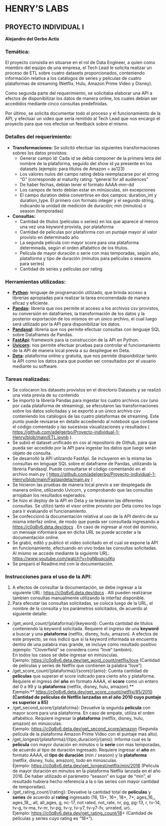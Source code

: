 # **HENRY’S LABS**

## **PROYECTO INDIVIDUAL I**

**Alejandro del Gerbo Actis**

### **Temática:**

El proyecto consistía en situarse en el rol de Data Engineer, a quien como miembro del equipo de una empresa, el Tech Lead le solicita realizar un proceso de ETL sobre cuatro datasets proporcionados, conteniendo información relativa a los catálogos de series y películas de cuatro plataformas de streaming (Netflix, Hulu, Amazon Prime Video y Disney).

Como segunda parte del requerimiento, se solicitaba elaborar una API a efectos de disponibilizar los datos de manera online, los cuales debían ser accedidos mediante cinco consultas predefinidas.

Por último, se solicita documentar todo el proceso y el funcionamiento de la API, y efectuar un video que sería remitido al Tech Lead que nos encargó el proyecto para que nos efectúe un feedback sobre el mismo.

### **Detalles del requerimiento:**

-   **Transformaciones:** Se solicitó efectuar las siguientes transformaciones sobres los datos provistos:
    -   Generar campo id: Cada id se debía componer de la primera letra del nombre de la plataforma, seguido del show id ya presente en los datasets (ejemplo: para títulos de Amazon = as123)
    -   Los valores nulos del campo rating debía reemplazarse por el string “G” (corresponde al maturity rating: “general for all audiences”
    -   De haber fechas, debían tener el formato AAAA-mm-dd
    -   Los campos de texto debían estar en minúsculas, sin excepciones
    -   El campo duration debía convertirse en dos campos: duration_int y duration_type. El primero con formato integer y el segundo string, indicando la unidad de medición de duración; min (minutos) o season (temporadas)
-   **Consultas:**
    -   Cantidad de tìtulos (películas o series) en los que aparece al menos una vez una keyword provista, por plataforma
    -   Cantidad de películas por plataforma con un puntaje mayor al valor provisto en determinado año
    -   La segunda película con mayor score para una plataforma determinada, según el orden alfabético de los títulos.
    -   Película de mayor duración o serie con más temporadas, según año, plataforma y tipo de duración (minutos para películas o seasons para series)
    -   Cantidad de series y películas por rating

### **Herramientas utilizadas:**

-   **[Python](https://www.python.org/)**: lenguaje de programación utilizado, que brinda acceso a librerías apropiadas para realizar la tarea encomendada de manera eficaz y eficiente.
-   **[Pandas](https://pandas.pydata.org/):** librería que nos permite el acceso a los archivos csv provistos, su conversión en dataframes, la transformación de los datos y la posterior exportación de los mismos en un único archivo, el cual luego será utilizado por la API para disponibilizar los datos.
-   **[Pandasql](https://pypi.org/project/pandasql/):** librería que nos permite efectuar consultas con lenguaje SQL sobre Dataframes de Pandas.
-   **[FastApi](https://fastapi.tiangolo.com/):** framework para la construcción de la API en Python.
-   **[Uvicorn](https://www.uvicorn.org/):** nos permite efectuar pruebas para controlar el funciomaniento de la API de manera local previa a su despliegue en Deta.
-   **[Deta](https://www.deta.sh/):** plataforma online y gratuita, que nos permite disponibilizar tanto la API como los datos para que puedan ser consultados por el usuario mediante su software.

### **Tareas realizadas:**

-   Se colocaron los datasets provistos en el directorio Datasets y se realizó una vista previa de su contenido
-   Se importó la librería Pandas para ingestar los cuatro archivos csv (uno por cada plataforma de streaming), se efecutaron las transformaciones sobre los datos solicitadas y se exportó a un único archivo csv conteniendo los catálogos de las cuatro plataformas de streaming. Este punto puede revisarse en detalle accediendo al notebook que contiene el código comentado y las sucesivas visualizaciones y resultados ( <https://github.com/adelgerbo/Proyecto-individual-1-Henry/blob/main/ETL.ipynb> ).
-   Se subió el dataset unificado en csv al repositorio de Github, para que pueda ser accedido por la API para ingestar los datos que luego serán objeto de consulta.
-   Se desarrolló la API utilzando FastApi. Se incluyeron en la misma las consultas en lenguaje SQL sobre el dataframe de Pandas, utilizando la librería Pandasql. Puede consultarse el código comentando en el archivo main.py ( <https://github.com/adelgerbo/Proyecto-individual-1-Henry/blob/main/Fastapideta/main.py> )
-   Se hicieron las pruebas de manera local previo a ser desplegada de manera online, utilizando Uvicorn, y comprobando que las consultas arrojaban los resultados esperados.
-   Se hizo el deploy de la API en Deta y se testearon las diferentes consultas. Se utilizó tanto el visor online provisto por Deta como los logs para ir evaluando el funcionamiento.
-   Se confeccionó la documentación relativa al uso de la API dentro de su misma interfaz online, de modo que pueda ser consultada ingresando a <https://c0q8v6.deta.dev/docs> . En caso de ingresar al root del dominio, un mensaje informará que en dicha URL se puede acceder a la documentación online.
-   Se grabó, editó y publicó el video solicitado en el cual se expone la API en funcionamiento, efectuando en vivo todas las consultas solicitadas. Al mismo se accede mediante la siguiente URL: https://www.youtube.com/watch?v=hgNbuqcuIKo
-   Se preparó el Readme.md con la documentación.

### **Instrucciones para el uso de la API:**

1.  A efectos de consultar la documentación, se debe ingresar a la siguiente URL: <https://c0q8v6.deta.dev/docs> . Allí pueden realizarse tambien consultas manualmente utilizando la interfaz disponible.
2.  Para efecutar las consultas solicitadas, se coloca luego de la URL, el nombre de la consulta y los parámetros solicitados, de acuerdo al siguiente detalle:
-   /get_word_count/{plataforma}/{keyword}: Cuenta cantidad de titulos conteniendo la keyword solicitada. Requiere el ingreso de una **keyword** a buscar y una **plataforma** (netflix, disney, hulu, amazon). A efectos de este proyecto, se nos indicó que si la keyword informada se encuentra dentro de una palabra mas grande, se incluye como resultado positivo (ejemplo: “Cloverfield” se considera como “love” también).  
    En todos los casos se debe ingresar en minúsculas.   
    Ejemplo: <https://c0q8v6.deta.dev/get_word_count/netflix/love> (Cantidad de películas y series de Netflix que contienen la palabra “love”)
-   /get_score_count/{plataforma}/{score}/{anio}: Cuenta cantidad de **películas** que superan el score indicado para cierto año y plataforma. Requiere el ingreso del **año** en formato AAAA, el **score** como un entero del 0 a 99 y la **plataforma** (netflix, disney, hulu, amazon).**  
    Ejemplo:** <https://c0q8v6.deta.dev/get_score_count/netflix/85/2010> **(Cantidad de películas de Netflix lanzadas en el año 2010 cuyo puntaje es superior a 85)**
-   /get_second_score/{plataforma}: Devuelve la segunda **película** con mayor score para una plataforma. En caso de empate, utiliza el orden alfabético. Requiere ingresar la **plataforma** (netflix, disney, hulu, amazon) en minúsculas.  
    Ejemplo: <https://c0q8v6.deta.dev/get_second_score/amazon> (Segunda película de la plataforma Amazon Prime Video con el puntaje mas alto).
-   /get_longest/{plataforma}/{tipo_duracion}/{anio}: Informa cual es la **película** con mayor duración en minutos o la **serie** con mas temporadas, de acuerdo al tipo de duración ingresado. Requiere ingresar el **año** en formato AAAA, el **tipo de duración** (min / season) y la **plataforma** (netflix, disney, hulu, amazon), todo en minúsculas.  
    Ejemplo: <https://c0q8v6.deta.dev/get_longest/netflix/min/2016> (Película de mayor duración en minutos en la plataforma Netflix lanzada en el año 2016. De haber utilizado el parámetro “season” en lugar de “min”, el resultado hubiera hecho referencia a la o las series con mayor cantidad de temporadas).
-   /get_rating_count/{rating}: Devuelve la cantidad total de **películas** y **series** de acuerdo al **rating** ingresado (16, 13+, 16+, 18+, 7+, ages_16_, ages_18_, all, all_ages, g, nc-17, not rated, not_rate, nr, pg, pg-13, r, tv-14, tv-g, tv-ma, tv-nr, tv-pg, tv-y, tv-y7, tv-y7-fv, unrated, ur).  
    Ejemplo: <https://c0q8v6.deta.dev/get_rating_count/18>+ (Cantidad de películas y series cuyo rating es “18+”).
